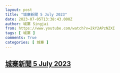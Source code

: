 ```yaml
---
layout: post
title: "城寨新聞 5 July 2023"
date: 2023-07-05T13:38:43.000Z
author: 城寨 Singjai
from: https://www.youtube.com/watch?v=2kY2APzNZXI
tags: [ 城寨 ]
comments: True
categories: [ 城寨 ]
---
```

<!--1688564323000-->
[城寨新聞 5 July 2023](https://www.youtube.com/watch?v=2kY2APzNZXI)
------

<div>

</div>
